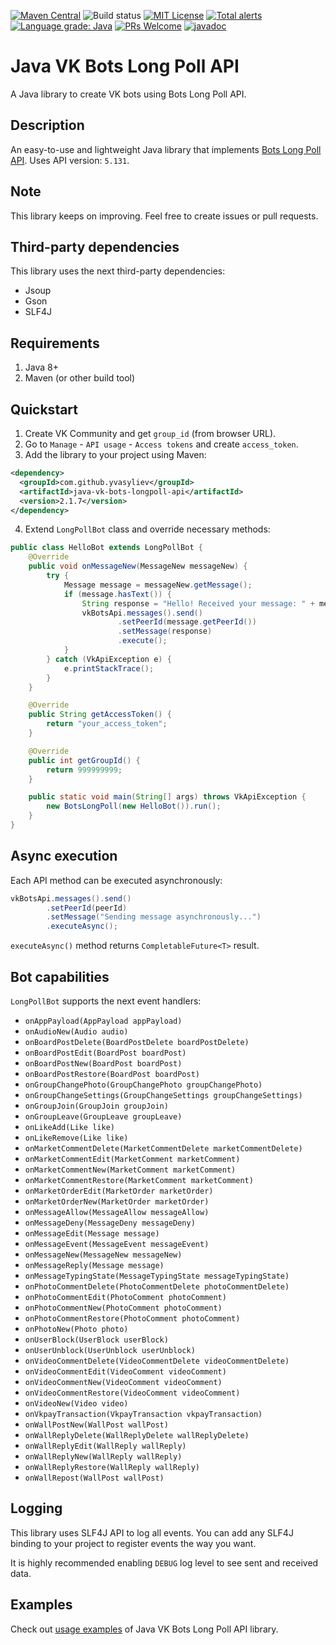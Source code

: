 [![Maven Central](https://maven-badges.herokuapp.com/maven-central/com.github.yvasyliev/java-vk-bots-longpoll-api/badge.svg?&kill_cache=1)](https://search.maven.org/artifact/com.github.yvasyliev/java-vk-bots-longpoll-api)
![Build status](https://github.com/yvasyliev/java-vk-bots-long-poll-api/actions/workflows/build-maven-project.yml/badge.svg?branch=master)
[![MIT License](http://img.shields.io/badge/license-MIT-blue.svg?style=flat)](https://github.com/yvasyliev/java-vk-bots-long-poll-api/blob/master/LICENSE)
[![Total alerts](https://img.shields.io/lgtm/alerts/g/yvasyliev/java-vk-bots-long-poll-api.svg?logo=lgtm&logoWidth=18)](https://lgtm.com/projects/g/yvasyliev/java-vk-bots-long-poll-api/alerts/)
[![Language grade: Java](https://img.shields.io/lgtm/grade/java/g/yvasyliev/java-vk-bots-long-poll-api.svg?logo=lgtm&logoWidth=18)](https://lgtm.com/projects/g/yvasyliev/java-vk-bots-long-poll-api/context:java)
[![PRs Welcome](https://img.shields.io/badge/PRs-welcome-brightgreen.svg?style=flat)](http://makeapullrequest.com)
[![javadoc](https://javadoc.io/badge2/com.github.yvasyliev/java-vk-bots-longpoll-api/javadoc.svg)](https://javadoc.io/doc/com.github.yvasyliev/java-vk-bots-longpoll-api)
# Java VK Bots Long Poll API
A Java library to create VK bots using Bots Long Poll API.

## Description
An easy-to-use and lightweight Java library that implements [Bots Long Poll API](https://vk.com/dev/bots_longpoll). Uses API version: `5.131`.

## Note
This library keeps on improving. Feel free to create issues or pull requests.

## Third-party dependencies
This library uses the next third-party dependencies:
* Jsoup
* Gson
* SLF4J

## Requirements
1. Java 8+
2. Maven (or other build tool)

## Quickstart
1. Create VK Community and get `group_id` (from browser URL).
2. Go to `Manage` - `API usage` - `Access tokens` and create `access_token`.
3. Add the library to your project using Maven:
```xml
<dependency>
  <groupId>com.github.yvasyliev</groupId>
  <artifactId>java-vk-bots-longpoll-api</artifactId>
  <version>2.1.7</version>
</dependency>
```
4. Extend `LongPollBot` class and override necessary methods:
```java
public class HelloBot extends LongPollBot {
    @Override
    public void onMessageNew(MessageNew messageNew) {
        try {
            Message message = messageNew.getMessage();
            if (message.hasText()) {
                String response = "Hello! Received your message: " + message.getText();
                vkBotsApi.messages().send()
                        .setPeerId(message.getPeerId())
                        .setMessage(response)
                        .execute();
            }
        } catch (VkApiException e) {
            e.printStackTrace();
        }
    }

    @Override
    public String getAccessToken() {
        return "your_access_token";
    }

    @Override
    public int getGroupId() {
        return 999999999;
    }

    public static void main(String[] args) throws VkApiException {
        new BotsLongPoll(new HelloBot()).run();
    }
}
```
## Async execution
Each API method can be executed asynchronously:
```java
vkBotsApi.messages().send()
        .setPeerId(peerId)
        .setMessage("Sending message asynchronously...")
        .executeAsync();
```
`executeAsync()` method returns `CompletableFuture<T>` result.
## Bot capabilities
`LongPollBot` supports the next event handlers:
* `onAppPayload(AppPayload appPayload)`
* `onAudioNew(Audio audio)`
* `onBoardPostDelete(BoardPostDelete boardPostDelete)`
* `onBoardPostEdit(BoardPost boardPost)`
* `onBoardPostNew(BoardPost boardPost)`
* `onBoardPostRestore(BoardPost boardPost)`
* `onGroupChangePhoto(GroupChangePhoto groupChangePhoto)`
* `onGroupChangeSettings(GroupChangeSettings groupChangeSettings)`
* `onGroupJoin(GroupJoin groupJoin)`
* `onGroupLeave(GroupLeave groupLeave)`
* `onLikeAdd(Like like)`
* `onLikeRemove(Like like)`
* `onMarketCommentDelete(MarketCommentDelete marketCommentDelete)`
* `onMarketCommentEdit(MarketComment marketComment)`
* `onMarketCommentNew(MarketComment marketComment)`
* `onMarketCommentRestore(MarketComment marketComment)`
* `onMarketOrderEdit(MarketOrder marketOrder)`
* `onMarketOrderNew(MarketOrder marketOrder)`
* `onMessageAllow(MessageAllow messageAllow)`
* `onMessageDeny(MessageDeny messageDeny)`
* `onMessageEdit(Message message)`
* `onMessageEvent(MessageEvent messageEvent)`
* `onMessageNew(MessageNew messageNew)`
* `onMessageReply(Message message)`
* `onMessageTypingState(MessageTypingState messageTypingState)`
* `onPhotoCommentDelete(PhotoCommentDelete photoCommentDelete)`
* `onPhotoCommentEdit(PhotoComment photoComment)`
* `onPhotoCommentNew(PhotoComment photoComment)`
* `onPhotoCommentRestore(PhotoComment photoComment)`
* `onPhotoNew(Photo photo)`
* `onUserBlock(UserBlock userBlock)`
* `onUserUnblock(UserUnblock userUnblock)`
* `onVideoCommentDelete(VideoCommentDelete videoCommentDelete)`
* `onVideoCommentEdit(VideoComment videoComment)`
* `onVideoCommentNew(VideoComment videoComment)`
* `onVideoCommentRestore(VideoComment videoComment)`
* `onVideoNew(Video video)`
* `onVkpayTransaction(VkpayTransaction vkpayTransaction)`
* `onWallPostNew(WallPost wallPost)`
* `onWallReplyDelete(WallReplyDelete wallReplyDelete)`
* `onWallReplyEdit(WallReply wallReply)`
* `onWallReplyNew(WallReply wallReply)`
* `onWallReplyRestore(WallReply wallReply)`
* `onWallRepost(WallPost wallPost)`

## Logging
This library uses SLF4J API to log all events. You can add any SLF4J binding to your project to register events the way you want.

It is highly recommended enabling `DEBUG` log level to see sent and received data. 

## Examples
Check out [usage examples](https://github.com/yvasyliev/java-vk-bots-long-poll-api-examples) of Java VK Bots Long Poll API library.
